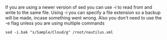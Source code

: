 If you are using a newer version of sed you can use -i to read from and write to the same file. 
Using -i you can specify a file extension so a backup will be made, incase something went wrong. 
Also you don't need to use the -e flag unless you are using multiple commands

``` sed -i.bak "s/Sample/Cloud/g" /root/nautilus.xml ```
